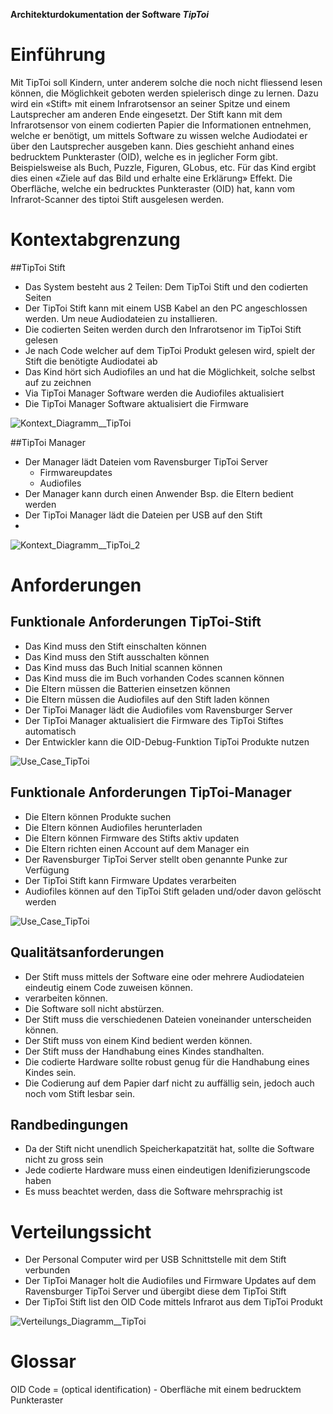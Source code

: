 **Architekturdokumentation der Software *TipToi***

# Einführung
<!--
Diese Vorlage einer Architekturdokumentation ... ist eine vereinfachte und angepasste Version der Vorlage arc42[^1] sowie . 
-->
Mit TipToi soll Kindern, unter anderem solche die noch nicht fliessend lesen können, die Möglichkeit geboten werden spielerisch dinge zu lernen. Dazu wird ein «Stift» mit einem Infrarotsensor an seiner Spitze und einem Lautsprecher am anderen Ende eingesetzt. Der Stift kann mit dem Infrarotsensor von einem codierten Papier die Informationen entnehmen, welche er benötigt, um mittels Software zu wissen welche Audiodatei er über den Lautsprecher ausgeben kann. Dies geschieht anhand eines bedrucktem Punkteraster (OID), welche es in jeglicher Form gibt. Beispielsweise als Buch, Puzzle, Figuren, GLobus, etc. Für das Kind ergibt dies einen «Ziele auf das Bild und erhalte eine Erklärung» Effekt. Die Oberfläche, welche ein bedrucktes Punkteraster (OID) hat, kann vom Infrarot-Scanner des tiptoi Stift ausgelesen werden.

# Kontextabgrenzung 
##TipToi Stift
- Das System besteht aus 2 Teilen: Dem TipToi Stift und den codierten Seiten
- Der TipToi Stift kann mit einem USB Kabel an den PC angeschlossen werden. Um neue Audiodateien zu installieren.
- Die codierten Seiten werden durch den Infrarotsenor im TipToi Stift gelesen
- Je nach Code welcher auf dem TipToi Produkt gelesen wird, spielt der Stift die benötigte Audiodatei ab
- Das Kind hört sich Audiofiles an und hat die Möglichkeit, solche selbst auf zu zeichnen
- Via TipToi Manager Software werden die Audiofiles aktualisiert
- Die TipToi Manager Software aktualisiert die Firmware

![Kontext_Diagramm__TipToi](Kontext_Diagramm_TipToi_v.2.jpg)

##TipToi Manager
- Der Manager lädt Dateien vom Ravensburger TipToi Server
  - Firmwareupdates
  - Audiofiles
- Der Manager kann durch einen Anwender Bsp. die Eltern bedient werden
- Der TipToi Manager lädt die Dateien per USB auf den Stift
- 
![Kontext_Diagramm__TipToi_2](Kontext_Diagramm_TipToi_v.3.jpg)

# Anforderungen
## Funktionale Anforderungen TipToi-Stift
- Das Kind muss den Stift einschalten können
- Das Kind muss den Stift ausschalten können
- Das Kind muss das Buch Initial scannen können
- Das Kind muss die im Buch vorhanden Codes scannen können
- Die Eltern müssen die Batterien einsetzen können
- Die Eltern müssen die Audiofiles auf den Stift laden können
- Der TipToi Manager lädt die Audiofiles vom Ravensburger Server
- Der TipToi Manager aktualisiert die Firmware des TipToi Stiftes automatisch
- Der Entwickler kann die OID-Debug-Funktion TipToi Produkte nutzen

![Use_Case_TipToi](Use_Case_TipToi_V3.png)

## Funktionale Anforderungen TipToi-Manager
- Die Eltern können Produkte suchen
- Die Eltern können Audiofiles  herunterladen
- Die Eltern können Firmware des Stifts aktiv updaten
- Die Eltern richten einen Account auf dem Manager ein
- Der Ravensburger TipToi Server stellt oben genannte Punke zur Verfügung
- Der TipToi Stift kann Firmware Updates verarbeiten
- Audiofiles können auf den TipToi Stift geladen und/oder davon gelöscht werden

![Use_Case_TipToi](Use_Case_TipToi_Manager.png)

## Qualitätsanforderungen
-	Der Stift muss mittels der Software eine oder mehrere Audiodateien eindeutig einem Code zuweisen können.
-	verarbeiten können.
-	Die Software soll nicht abstürzen.
-	Der Stift muss die verschiedenen Dateien voneinander unterscheiden können. 
-	Der Stift muss von einem Kind bedient werden können. 
-	Der Stift muss der Handhabung eines Kindes standhalten. 
-	Die codierte Hardware sollte robust genug für die Handhabung eines Kindes sein. 
-	Die Codierung auf dem Papier darf nicht zu auffällig sein, jedoch auch noch vom Stift lesbar sein. 


## Randbedingungen
<!-- *Anforderungen, Vorgaben, welche das Team beim Design der Software einschränkt* -->
- Da der Stift nicht unendlich Speicherkapatzität hat, sollte die Software nicht zu gross sein
- Jede codierte Hardware muss einen eindeutigen Idenifizierungscode haben
- Es muss beachtet werden, dass die Software mehrsprachig ist


# Verteilungssicht
<!--*Verteilungsdiagramm + Beschreibung*-->
- Der Personal Computer wird per USB Schnittstelle mit dem Stift verbunden
- Der TipToi Manager holt die Audiofiles und Firmware Updates auf dem Ravensburger TipToi Server und übergibt diese dem TipToi Stift
- Der TipToi Stift list den OID Code mittels Infrarot aus dem TipToi Produkt

![Verteilungs_Diagramm__TipToi](Verteilungs_Diagramm_TipToi_v2.png)


# Glossar
OID Code = (optical identification) - Oberfläche mit einem bedrucktem Punkteraster 

<!-- Dieser Abschnitt ist auskommentiert
[^1]: www.arc42.de
-->

